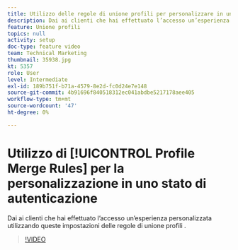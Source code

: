 ```yaml
---
title: Utilizzo delle regole di unione profili per personalizzare in uno stato di autenticazione
description: Dai ai clienti che hai effettuato l’accesso un’esperienza personalizzata utilizzando queste impostazioni delle regole di unione profili .
feature: Unione profili
topics: null
activity: setup
doc-type: feature video
team: Technical Marketing
thumbnail: 35938.jpg
kt: 5357
role: User
level: Intermediate
exl-id: 189b751f-b71a-4579-8e2d-fc0d24e7e148
source-git-commit: 4b91696f840518312ec041abdbe5217178aee405
workflow-type: tm+mt
source-wordcount: '47'
ht-degree: 0%

---
```


# Utilizzo di [!UICONTROL Profile Merge Rules] per la personalizzazione in uno stato di autenticazione

Dai ai clienti che hai effettuato l’accesso un’esperienza personalizzata utilizzando queste impostazioni delle regole di unione profili .

>[!VIDEO](https://video.tv.adobe.com/v/35938/?quality=12&learn=on)
